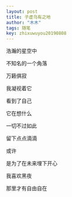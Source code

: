 ```yaml
---
layout: post
title: 子虚乌有之地
author: "木木"
tags: 随笔
key: zhixuwuyou20190808
---
```


浩瀚的星空中

不知名的一个角落

万籁俱寂

我凝视着它

看到了自己

它在想什么

<!--more-->

一切不过如此

留下点点滴滴

或许

是为了在未来埋下开心

我喜欢黑夜

那里才有自由自在
